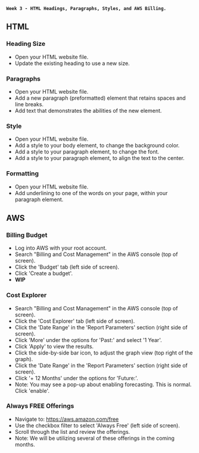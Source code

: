 **`Week 3 - HTML Headings, Paragraphs, Styles, and AWS Billing.`**

## HTML

### Heading Size
- Open your HTML website file.
- Update the existing heading to use a new size.

### Paragraphs
- Open your HTML website file.
- Add a new paragraph (preformatted) element that retains spaces and line breaks.
- Add text that demonstrates the abilities of the new element.

### Style
- Open your HTML website file.
- Add a style to your body element, to change the background color.
- Add a style to your paragraph element, to change the font.
- Add a style to your paragraph element, to align the text to the center.

### Formatting
- Open your HTML website file.
- Add underlining to one of the words on your page, within your paragraph element.


## AWS

### Billing Budget
- Log into AWS with your root account.
- Search "Billing and Cost Management" in the AWS console (top of screen).
- Click the 'Budget' tab (left side of screen).
- Click 'Create a budget'.
- **WIP**

### Cost Explorer
- Search "Billing and Cost Management" in the AWS console (top of screen).
- Click the 'Cost Explorer' tab (left side of screen).
- Click the 'Date Range' in the 'Report Parameters' section (right side of screen).
- Click 'More' under the options for 'Past:' and select '1 Year'.
- Click 'Apply' to view the results.
- Click the side-by-side bar icon, to adjust the graph view (top right of the graph).
- Click the 'Date Range' in the 'Report Parameters' section (right side of screen).
- Click '+ 12 Months' under the options for 'Future:'.
- Note: You may see a pop-up about enabling forecasting. This is normal. Click 'enable'.

### Always FREE Offerings
- Navigate to: https://aws.amazon.com/free
- Use the checkbox filter to select 'Always Free' (left side of screen).
- Scroll through the list and review the offerings.
- Note: We will be utilizing several of these offerings in the coming months.
